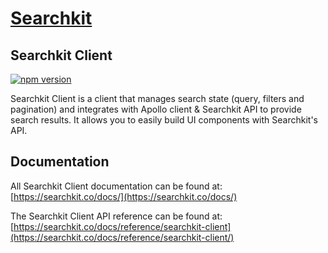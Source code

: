 # <a href="https://www.searchkit.co/">Searchkit</a>

## Searchkit Client

[![npm version](https://badge.fury.io/js/%40searchkit%2Fclient.svg)](https://badge.fury.io/js/%40searchkit%2Fclient)

Searchkit Client is a client that manages search state (query, filters and pagination) and integrates with Apollo client & Searchkit API to provide search results. It allows you to easily build UI components with Searchkit's API.

## Documentation

All Searchkit Client documentation can be found at: <br/>
[https://searchkit.co/docs/](https://searchkit.co/docs/)

The Searchkit Client API reference can be found at: <br/>
[https://searchkit.co/docs/reference/searchkit-client](https://searchkit.co/docs/reference/searchkit-client/)
